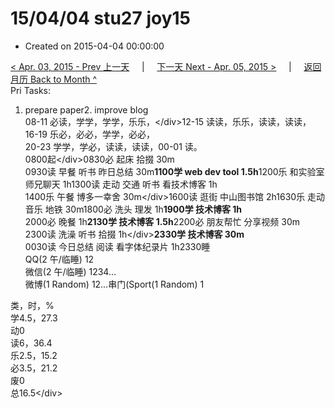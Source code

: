 # 15/04/04 stu27 joy15

* Created on 2015-04-04 00:00:00

[&lt; Apr. 03, 2015 - Prev 上一天](d03.md)     \|     [下一天 Next - Apr. 05, 2015 &gt;](d05.md)     \|     [返回月历 Back to Month ^](index.md)   
Pri Tasks:  
1. prepare paper2. improve blog  
08-11 必读，学学，学学，乐乐，&lt;/div&gt;12-15 读读，乐乐，读读，读读，  
16-19 乐必，必必，学学，必必，  
20-23 学学，学必，读读，读读，00-01 读。  
0800起&lt;/div&gt;0830必 起床 拾掇 30m  
0930读 早餐 听书 昨日总结 30m**1100学 web dev tool 1.5h**1200乐 和实验室师兄聊天 1h1300读 走动 交通 听书 看技术博客 1h  
1400乐 午餐 博多一幸舍 30m&lt;/div&gt;1600读 逛街 中山图书馆 2h1630乐 走动 音乐 地铁 30m1800必 洗头 理发 1h**1900学 技术博客 1h**  
2000必 晚餐 1h**2130学 技术博客 1.5h**2200必 朋友帮忙 分享视频 30m  
2300读 洗澡 听书 拾掇 1h&lt;/div&gt;**2330学 技术博客 30m**  
0030读 今日总结 阅读 看字体纪录片 1h2330睡  
QQ\(2 午/临睡\) 12  
微信\(2 午/临睡\) 1234…  
微博\(1 Random\) 12…串门\(Sport\(1 Random\) 1  
  
类，时，%  
学4.5，27.3  
动0  
读6，36.4  
乐2.5，15.2  
必3.5，21.2  
废0  
总16.5&lt;/div&gt;


